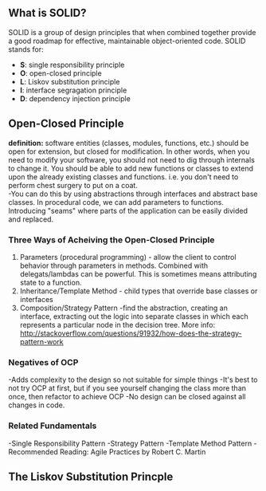 
## What is SOLID?
SOLID is a group of design principles that when combined together provide a good roadmap for effective, maintainable object-oriented code. SOLID stands for:
- **S**: single responsibility principle
- **O**: open-closed principle
- **L**: Liskov substitution principle
- **I**: interface segragation principle
- **D**: dependency injection principle

## Open-Closed Principle
**definition:** software entities (classes, modules, functions, etc.) should be open for extension, but closed for modification. In other words, when you need to modify your software, you should not need to dig through internals to change it. You should be able to add new functions or classes to extend upon the already existing classes and functions. i.e. you don't need to perform chest surgery to put on a coat.  
-You can do this by using abstractions through interfaces and abstract base classes. In procedural code, we can add parameters to functions. Introducing "seams" where parts of the application can be easily divided and replaced.

### Three Ways of Acheiving the Open-Closed Principle
1. Parameters (procedural programming) - allow the client to control behavior through parameters in methods. Combined with delegats/lambdas can be powerful. This is sometimes means attributing state to a function. 
2. Inheritance/Template Method - child types that override base classes or interfaces
3. Composition/Strategy Pattern -find the abstraction, creating an interface, extracting out the logic into separate classes in which each represents a particular node in the decision tree. More info: http://stackoverflow.com/questions/91932/how-does-the-strategy-pattern-work

### Negatives of OCP
-Adds complexity to the design so not suitable for simple things
-It's best to not try OCP at first, but if you see yourself changing the class more than once, then refactor to achieve OCP
-No design can be closed against all changes in code.

### Related Fundamentals
-Single Responsibility Pattern
-Strategy Pattern
-Template Method Pattern
-Recommended Reading: Agile Practices by Robert C. Martin

## The Liskov Substitution Princple




